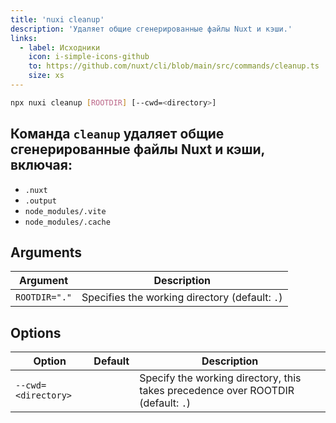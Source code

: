 ```yaml
---
title: 'nuxi cleanup'
description: 'Удаляет общие сгенерированные файлы Nuxt и кэши.'
links:
  - label: Исходники
    icon: i-simple-icons-github
    to: https://github.com/nuxt/cli/blob/main/src/commands/cleanup.ts
    size: xs
---
```


<!--cleanup-cmd-->
```bash [Terminal]
npx nuxi cleanup [ROOTDIR] [--cwd=<directory>]
```
<!--/cleanup-cmd-->

Команда `cleanup` удаляет общие сгенерированные файлы Nuxt и кэши, включая:
- 
- `.nuxt`
- `.output`
- `node_modules/.vite`
- `node_modules/.cache`

## Arguments

<!--cleanup-args-->
Argument | Description
--- | ---
`ROOTDIR="."` | Specifies the working directory (default: `.`)
<!--/cleanup-args-->

## Options

<!--cleanup-opts-->
Option | Default | Description
--- | --- | ---
`--cwd=<directory>` |  | Specify the working directory, this takes precedence over ROOTDIR (default: `.`)
<!--/cleanup-opts-->
